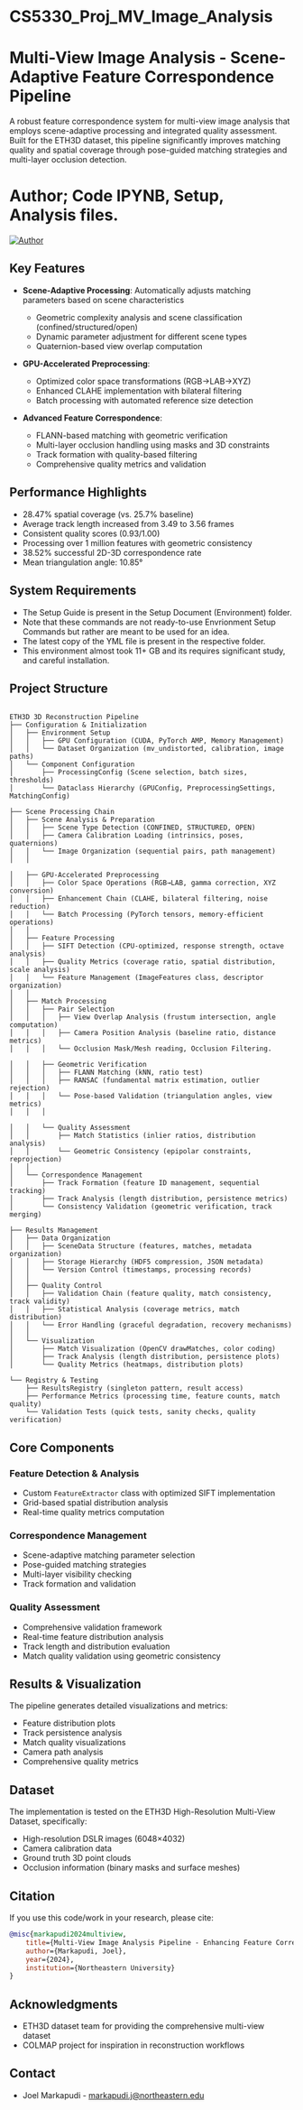 # CS5330_Proj_MV_Image_Analysis

# Multi-View Image Analysis - Scene-Adaptive Feature Correspondence Pipeline

A robust feature correspondence system for multi-view image analysis that employs scene-adaptive processing and integrated quality assessment. Built for the ETH3D dataset, this pipeline significantly improves matching quality and spatial coverage through pose-guided matching strategies and multi-layer occlusion detection.

# Author; Code IPYNB, Setup, Analysis files.
[![Author](https://img.shields.io/badge/Author-Joel%20Markapudi-blue)](https://www.linkedin.com/in/joelmarkapudi/)



## Key Features

- **Scene-Adaptive Processing**: Automatically adjusts matching parameters based on scene characteristics
  - Geometric complexity analysis and scene classification (confined/structured/open)
  - Dynamic parameter adjustment for different scene types
  - Quaternion-based view overlap computation

- **GPU-Accelerated Preprocessing**:
  - Optimized color space transformations (RGB→LAB→XYZ)
  - Enhanced CLAHE implementation with bilateral filtering
  - Batch processing with automated reference size detection

- **Advanced Feature Correspondence**:
  - FLANN-based matching with geometric verification
  - Multi-layer occlusion handling using masks and 3D constraints
  - Track formation with quality-based filtering
  - Comprehensive quality metrics and validation

## Performance Highlights

- 28.47% spatial coverage (vs. 25.7% baseline)
- Average track length increased from 3.49 to 3.56 frames
- Consistent quality scores (0.93/1.00)
- Processing over 1 million features with geometric consistency
- 38.52% successful 2D-3D correspondence rate
- Mean triangulation angle: 10.85°

## System Requirements

- The Setup Guide is present in the Setup Document (Environment) folder.
- Note that these commands are not ready-to-use Envrionment Setup Commands but rather are meant to be used for an idea.
- The latest copy of the YML file is present in the respective folder.
- This environment almost took 11+ GB and its requires significant study, and careful installation.
  
## Project Structure

```

ETH3D 3D Reconstruction Pipeline
├── Configuration & Initialization
│   ├── Environment Setup
│   │   ├── GPU Configuration (CUDA, PyTorch AMP, Memory Management)
│   │   └── Dataset Organization (mv_undistorted, calibration, image paths)
│   └── Component Configuration
│       ├── ProcessingConfig (Scene selection, batch sizes, thresholds)
│       └── Dataclass Hierarchy (GPUConfig, PreprocessingSettings, MatchingConfig)

├── Scene Processing Chain
│   ├── Scene Analysis & Preparation
│   │   ├── Scene Type Detection (CONFINED, STRUCTURED, OPEN)
│   │   ├── Camera Calibration Loading (intrinsics, poses, quaternions)
│   │   └── Image Organization (sequential pairs, path management)
│   │

│   ├── GPU-Accelerated Preprocessing
│   │   ├── Color Space Operations (RGB→LAB, gamma correction, XYZ conversion)
│   │   ├── Enhancement Chain (CLAHE, bilateral filtering, noise reduction)
│   │   └── Batch Processing (PyTorch tensors, memory-efficient operations)
│   │
│   ├── Feature Processing
│   │   ├── SIFT Detection (CPU-optimized, response strength, octave analysis)
│   │   ├── Quality Metrics (coverage ratio, spatial distribution, scale analysis)
│   │   └── Feature Management (ImageFeatures class, descriptor organization)
│   │   
│   ├── Match Processing
│   │   ├── Pair Selection
│   │   │   ├── View Overlap Analysis (frustum intersection, angle computation)
│   │   │   ├── Camera Position Analysis (baseline ratio, distance metrics)
│   │   │   └── Occlusion Mask/Mesh reading, Occlusion Filtering.

│   │   ├── Geometric Verification
│   │   │   ├── FLANN Matching (kNN, ratio test)
│   │   │   ├── RANSAC (fundamental matrix estimation, outlier rejection)
│   │   │   └── Pose-based Validation (triangulation angles, view metrics)
│   │   │

│   │   └── Quality Assessment
│   │       ├── Match Statistics (inlier ratios, distribution analysis)
│   │       └── Geometric Consistency (epipolar constraints, reprojection)
│   │
│   └── Correspondence Management
│       ├── Track Formation (feature ID management, sequential tracking)
│       ├── Track Analysis (length distribution, persistence metrics)
│       └── Consistency Validation (geometric verification, track merging)

├── Results Management
│   ├── Data Organization
│   │   ├── SceneData Structure (features, matches, metadata organization)
│   │   ├── Storage Hierarchy (HDF5 compression, JSON metadata)
│   │   └── Version Control (timestamps, processing records)
│   │
│   ├── Quality Control
│   │   ├── Validation Chain (feature quality, match consistency, track validity)
│   │   ├── Statistical Analysis (coverage metrics, match distribution)
│   │   └── Error Handling (graceful degradation, recovery mechanisms)
│   │
│   └── Visualization
│       ├── Match Visualization (OpenCV drawMatches, color coding)
│       ├── Track Analysis (length distribution, persistence plots)
│       └── Quality Metrics (heatmaps, distribution plots)

└── Registry & Testing
    ├── ResultsRegistry (singleton pattern, result access)
    ├── Performance Metrics (processing time, feature counts, match quality)
    └── Validation Tests (quick tests, sanity checks, quality verification)
```

## Core Components

### Feature Detection & Analysis
- Custom `FeatureExtractor` class with optimized SIFT implementation
- Grid-based spatial distribution analysis
- Real-time quality metrics computation

### Correspondence Management
- Scene-adaptive matching parameter selection
- Pose-guided matching strategies
- Multi-layer visibility checking
- Track formation and validation

### Quality Assessment
- Comprehensive validation framework
- Real-time feature distribution analysis
- Track length and distribution evaluation
- Match quality validation using geometric consistency

## Results & Visualization

The pipeline generates detailed visualizations and metrics:
- Feature distribution plots
- Track persistence analysis
- Match quality visualizations
- Camera path analysis
- Comprehensive quality metrics

## Dataset

The implementation is tested on the ETH3D High-Resolution Multi-View Dataset, specifically:
- High-resolution DSLR images (6048×4032)
- Camera calibration data
- Ground truth 3D point clouds
- Occlusion information (binary masks and surface meshes)


## Citation

If you use this code/work in your research, please cite:
```bibtex
@misc{markapudi2024multiview,
    title={Multi-View Image Analysis Pipeline - Enhancing Feature Correspondence through Scene-Adaptive Processing},
    author={Markapudi, Joel},
    year={2024},
    institution={Northeastern University}
}
```

## Acknowledgments
- ETH3D dataset team for providing the comprehensive multi-view dataset
- COLMAP project for inspiration in reconstruction workflows

## Contact
- Joel Markapudi - markapudi.j@northeastern.edu
